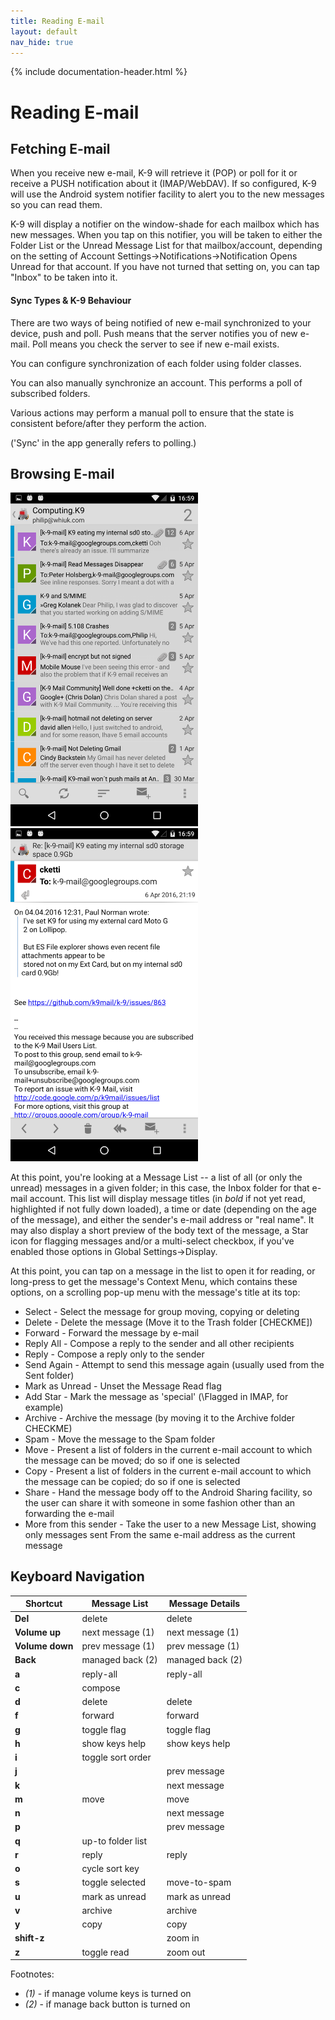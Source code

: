 ```yaml
---
title: Reading E-mail
layout: default
nav_hide: true
---
```


{% include documentation-header.html %}

# Reading E-mail

## Fetching E-mail

When you receive new e-mail, K-9 will retrieve it (POP) or poll for it or receive a PUSH notification about it (IMAP/WebDAV).  If so configured, K-9 will use the Android system notifier facility to alert you to the new messages so you can read them.

K-9 will display a notifier on the window-shade for each mailbox which has new messages.  When you tap on this notifier, you will be taken to either the Folder List or the Unread Message List for that mailbox/account, depending on the setting of Account Settings->Notifications->Notification Opens Unread for that account.  If you have not turned that setting on, you can tap "Inbox" to be taken into it.

#### Sync Types & K-9 Behaviour

There are two ways of being notified of new e-mail synchronized to your device, push and poll. Push means that the server notifies you of new e-mail. Poll means you check the server to see if new e-mail exists.

You can configure synchronization of each folder using folder classes.

You can also manually synchronize an account. This performs a poll of subscribed folders.

Various actions may perform a manual poll to ensure that the state is consistent before/after they perform the action.

('Sync' in the app generally refers to polling.)

## Browsing E-mail

<img src="/assets/img/reading_folder_view.png" width="300" alt="Folder Message List" /> <img src="/assets/img/reading_email_view.png" width="300" alt="Message View" />

At this point, you're looking at a Message List -- a list of all (or only the unread) messages in a given folder; in this case, the Inbox folder for that e-mail account.  This list will display message titles (in *bold* if not yet read, highlighted if not fully down loaded), a time or date (depending on the age of the message), and either the sender's e-mail address or "real name".  It may also display a short preview of the body text of the message, a Star icon for flagging messages and/or a multi-select checkbox, if you've enabled those options in Global Settings->Display.

At this point, you can tap on a message in the list to open it for reading, or long-press to get the message's Context Menu, which contains these options, on a scrolling pop-up menu with the message's title at its top:

* Select - Select the message for group moving, copying or deleting
* Delete - Delete the message (Move it to the Trash folder [CHECKME])
* Forward - Forward the message by e-mail
* Reply All - Compose a reply to the sender and all other recipients
* Reply - Compose a reply only to the sender
* Send Again - Attempt to send this message again (usually used from the Sent folder)
* Mark as Unread - Unset the Message Read flag
* Add Star - Mark the message as 'special' (\Flagged in IMAP, for example)
* Archive - Archive the message (by moving it to the Archive folder CHECKME)
* Spam - Move the message to the Spam folder
* Move - Present a list of folders in the current e-mail account to which the message can be moved; do so if one is selected
* Copy - Present a list of folders in the current e-mail account to which the message can be copied; do so if one is selected
* Share - Hand the message body off to the Android Sharing facility, so the user can share it with someone in some fashion other than an forwarding the e-mail
* More from this sender - Take the user to a new Message List, showing only messages sent From the same e-mail address as the current message

## Keyboard Navigation

<table>
<thead>
<tr><th>Shortcut</th><th>Message List</th><th>Message Details</th></tr>
</thead>
<tbody>
<tr><td><b>Del</b></td><td>delete</td><td>delete</td></tr>
<tr><td><b>Volume up</b></td><td>next message (1)</td><td>next message (1)</td></tr>
<tr><td><b>Volume down</b></td><td>prev message (1)</td><td>prev message (1)</td></tr>
<tr><td><b>Back</b></td><td>managed back (2)</td><td>managed back (2)</td></tr>
<tr><td><b>a</b></td><td>reply-all</td><td>reply-all</td></tr>
<tr><td><b>c</b></td><td>compose</td><td></td></tr>
<tr><td><b>d</b></td><td>delete</td><td>delete</td></tr>
<tr><td><b>f</b></td><td>forward</td><td>forward</td></tr>
<tr><td><b>g</b></td><td>toggle flag</td><td>toggle flag</td></tr>
<tr><td><b>h</b></td><td>show keys help</td><td>show keys help</td></tr>
<tr><td><b>i</b></td><td>toggle sort order</td><td></td></tr>
<tr><td><b>j</b></td><td></td><td>prev message</td></tr>
<tr><td><b>k</b></td><td></td><td>next message</td></tr>
<tr><td><b>m</b></td><td>move</td><td>move</td></tr>
<tr><td><b>n</b></td><td></td><td>next message</td></tr>
<tr><td><b>p</b></td><td></td><td>prev message</td></tr>
<tr><td><b>q</b></td><td>up-to folder list</td><td></td></tr>
<tr><td><b>r</b></td><td>reply</td><td>reply</td></tr>
<tr><td><b>o</b></td><td>cycle sort key</td><td></td></tr>
<tr><td><b>s</b></td><td>toggle selected</td><td>move-to-spam</td></tr>
<tr><td><b>u</b></td><td>mark as unread</td><td>mark as unread</td></tr>
<tr><td><b>v</b></td><td>archive</td><td>archive</td></tr>
<tr><td><b>y</b></td><td>copy</td><td>copy</td></tr>
<tr><td><b>shift-z</b></td><td></td><td>zoom in</td></tr>
<tr><td><b>z</b></td><td>toggle read</td><td>zoom out</td></tr>
</tbody>
</table>

Footnotes:

  * *(1)* - if manage volume keys is turned on
  * *(2)* - if manage back button is turned on
